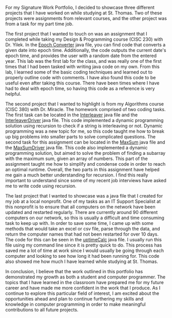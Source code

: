 For my Signature Work Portfolio, I decided to showcase three different projects that I have worked on while studying at St. Thomas. Two of these projects were assignments from relevant courses,
and the other project was from a task for my part time job. 

The first project that I wanted to touch on was an assignment that I completed while taking my Design & Programming course (CISC 230) with Dr. Yilek. In the [Epoch Converter](EpochConverter.java) java file, you can find code 
that converts a given date into epoch time. Additionally, the code outputs the current date's epoch time, and provides the user with a random date from the entered year. This lab was the first lab 
for the class, and was really one of the first times that I had been tasked with writing java code on my own. From this lab, I learned some of the basic coding techniques and learned out to properly 
outline code with comments. I have also found this code to be useful even after taking this course. There have been times where I have had to deal with epoch time, so having this code as a reference is very helpful. 

The second project that I wanted to highlight is from my Algorithms course (CISC 380) with Dr. Miracle. The homework comprised of two coding tasks. The first task can be located in the [Interleaver](HW3/Interleaver.java) java file
and the [InterleaverDriver](HW3/InterleaverDriver.java) java file. This code implemented a dynamic programming solution using recursion to check if a string is interleaving or not. Dynamic programming was a new topic for me, so 
this code taught me how to break up big problems into smaller parts to solve complicated questions. The second task for this assignment can be located in the [MaxSum](HW3/MaxSum.java) java file and the [MaxSumDriver](HW3/MaxSumDriver.java) 
java file. This code also implemented a dynamic programming solution, but aimed to solve the problem of finding a subarray with the maximum sum, given an array of numbers. This part of the assignment taught me how to simplify and 
condense code in order to reach an optimal runtime. Overall, the two parts in this assignment have helped me gain a much better understanding for recursion. I find this really important to understand since some of my recent job 
interviews have asked me to write code using recursion. 

The last project that I wanted to showcase was a java file that I created for my job at a local nonprofit. One of my tasks as an IT Support Specialist at this nonprofit is to ensure that all computers on the network have been
updated and restarted regularly. There are currently around 90 different computers on our network, so this is usually a difficult and time consuming task to keep up with. In order to save some time, I came up with some methods 
that would take an excel or csv file, parse through the data, and return the computer names that had not been restarted for over 10 days. The code for this can be seen in the [uptimeCalc](uptimeCalc.java) java file. I usually run 
this file using my command line since it is pretty quick to do. This process has saved me a lot of time at work since I would usually be going through each computer and looking to see how long it had been running for. This code also
showed me how much I have learned while studying at St. Thomas. 

In conclusion, I believe that the work outlined in this portfolio has demonstrated my growth as both a student and computer programmer. The topics that I have learned in the classroom have prepared me for my future career and have 
made me more confident in the work that I produce. As I continue to explore this particular field of interest, I am excited about the opportunities ahead and plan to continue furthering my skills and knowledge in computer programming 
in order to make meaningful contributions to all future projects. 
